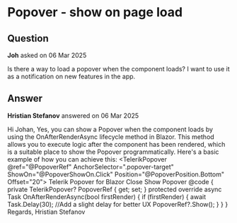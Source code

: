 # Popover - show on page load

## Question

**Joh** asked on 06 Mar 2025

Is there a way to load a popover when the component loads? I want to use it as a notification on new features in the app.

## Answer

**Hristian Stefanov** answered on 06 Mar 2025

Hi Johan, Yes, you can show a Popover when the component loads by using the OnAfterRenderAsync lifecycle method in Blazor. This method allows you to execute logic after the component has been rendered, which is a suitable place to show the Popover programmatically. Here's a basic example of how you can achieve this: <TelerikPopover @ref="@PopoverRef" AnchorSelector=".popover-target" ShowOn="@PopoverShowOn.Click" Position="@PopoverPosition.Bottom" Offset="20"> <PopoverContent> Telerik Popover for Blazor </PopoverContent> <PopoverActions> <TelerikButton OnClick="@( ()=> PopoverRef?.Hide() )" Icon="@SvgIcon.X"> Close </TelerikButton> </PopoverActions> </TelerikPopover> <TelerikButton Class="popover-target"> Show Popover </TelerikButton> @code {
private TelerikPopover? PopoverRef { get; set; } protected override async Task OnAfterRenderAsync(bool firstRender)
{
if (firstRender)
{
await Task.Delay(30); //Add a slight delay for better UX
PopoverRef?.Show();
}
} } Regards, Hristian Stefanov
